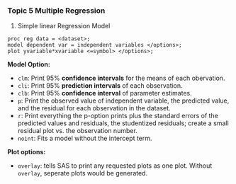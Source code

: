 ### Topic 5 Multiple Regression
1. Simple linear Regression Model
```sas
proc reg data = <dataset>;
model dependent var = independent variables </options>;
plot yvariable*xvariable <=symbol> </options>;
```

**Model Option:**
* `clm`: Print 95% **confidence intervals** for the means of each obervation.
* `cli`: Print 95% **prediction intervals** of each observation. 
* `clb`: Print 95% **confidence interval** of parameter estimates. 
* `p`: Print the observed value of independent variable, the predicted value, and the residual for each observation in the dataset.
* `r`: Print everything the p-option prints plus the standard errors of the predicted values and residuals, the studentized residuals; create a small residual plot vs. the observation number.
* `noint`: Fits a model without the intercept term.

**Plot options:**
* `overlay`: tells SAS to print any requested plots as one plot. Without `overlay`, seperate plots would be generated.









